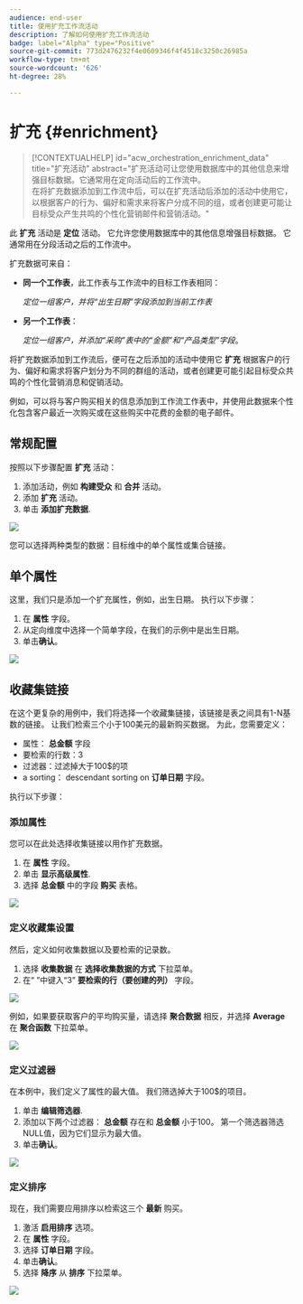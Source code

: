 ```yaml
---
audience: end-user
title: 使用扩充工作流活动
description: 了解如何使用扩充工作流活动
badge: label="Alpha" type="Positive"
source-git-commit: 773d2476232f4e0609346f4f4518c3250c26985a
workflow-type: tm+mt
source-wordcount: '626'
ht-degree: 28%

---
```



# 扩充 {#enrichment}

>[!CONTEXTUALHELP]
>id="acw_orchestration_enrichment_data"
>title="扩充活动"
>abstract="扩充活动可让您使用数据库中的其他信息来增强目标数据。它通常用在定向活动后的工作流中。<br/>在将扩充数据添加到工作流中后，可以在扩充活动后添加的活动中使用它，以根据客户的行为、偏好和需求来将客户分成不同的组，或者创建更可能让目标受众产生共鸣的个性化营销邮件和营销活动。"

此 **扩充** 活动是 **定位** 活动。 它允许您使用数据库中的其他信息增强目标数据。 它通常用在分段活动之后的工作流中。

扩充数据可来自：

* **同一个工作表**，此工作表与工作流中的目标工作表相同：

   *定位一组客户，并将“出生日期”字段添加到当前工作表*

* **另一个工作表**：

   *定位一组客户，并添加“采购”表中的“金额”和“产品类型”字段*。

将扩充数据添加到工作流后，便可在之后添加的活动中使用它 **扩充** 根据客户的行为、偏好和需求将客户划分为不同的群组的活动，或者创建更可能引起目标受众共鸣的个性化营销消息和促销活动。

例如，可以将与客户购买相关的信息添加到工作流工作表中，并使用此数据来个性化包含客户最近一次购买或在这些购买中花费的金额的电子邮件。

## 常规配置

按照以下步骤配置 **扩充** 活动：

1. 添加活动，例如 **构建受众** 和 **合并** 活动。
1. 添加 **扩充** 活动。
1. 单击 **添加扩充数据**.

![](../assets/workflow-enrichment1.png)

您可以选择两种类型的数据：目标维中的单个属性或集合链接。

## 单个属性

这里，我们只是添加一个扩充属性，例如，出生日期。 执行以下步骤：

1. 在 **属性** 字段。
1. 从定向维度中选择一个简单字段，在我们的示例中是出生日期。
1. 单击&#x200B;**确认**。

![](../assets/workflow-enrichment2.png)

## 收藏集链接

在这个更复杂的用例中，我们将选择一个收藏集链接，该链接是表之间具有1-N基数的链接。 让我们检索三个小于100美元的最新购买数据。 为此，您需要定义：

* 属性： **总金额** 字段
* 要检索的行数：3
* 过滤器：过滤掉大于100$的项
* a sorting： descendant sorting on **订单日期** 字段。

执行以下步骤：

### 添加属性

您可以在此处选择收集链接以用作扩充数据。

1. 在 **属性** 字段。
1. 单击 **显示高级属性**.
1. 选择 **总金额** 中的字段 **购买** 表格。

![](../assets/workflow-enrichment3.png)

### 定义收藏集设置

然后，定义如何收集数据以及要检索的记录数。

1. 选择 **收集数据** 在 **选择收集数据的方式** 下拉菜单。
1. 在“ ”中键入“3” **要检索的行（要创建的列）** 字段。

![](../assets/workflow-enrichment4.png)

例如，如果要获取客户的平均购买量，请选择 **聚合数据** 相反，并选择 **Average** 在 **聚合函数** 下拉菜单。

![](../assets/workflow-enrichment5.png)

### 定义过滤器

在本例中，我们定义了属性的最大值。 我们筛选掉大于100$的项目。

1. 单击 **编辑筛选器**.
1. 添加以下两个过滤器： **总金额** 存在和 **总金额** 小于100。 第一个筛选器筛选NULL值，因为它们显示为最大值。
1. 单击&#x200B;**确认**。

![](../assets/workflow-enrichment6.png)

### 定义排序

现在，我们需要应用排序以检索这三个 **最新** 购买。

1. 激活 **启用排序** 选项。
1. 在 **属性** 字段。
1. 选择 **订单日期** 字段。
1. 单击&#x200B;**确认**。
1. 选择 **降序** 从 **排序** 下拉菜单。

![](../assets/workflow-enrichment7.png)

<!--
cardinality between the tables (1-N)
1. select attribute to use as enrichment data

    display advanced fields option
    i button

    note: attributes from the target dimension

1. Select how the data is collected
1. number of records to retrieve if want to retrieve a collection of multiple records
1. Apply filters and build rule

    select an existing filter
    save the filter for reuse
    view results of the filter visually or in code view

1. sort records using an attribute

leverage enrichment data in campaign

where we can use the enrichment data: personalize email, other use cases?

## Example

-->
